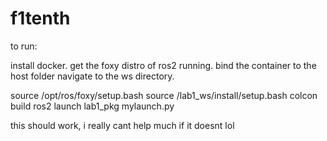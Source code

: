 # f1tenth

to run:

install docker.
get the foxy distro of ros2 running.
bind the container to the host folder
navigate to the ws directory.

source /opt/ros/foxy/setup.bash
source /lab1_ws/install/setup.bash
colcon build
ros2 launch lab1_pkg mylaunch.py

this should work, i really cant help much if it doesnt lol